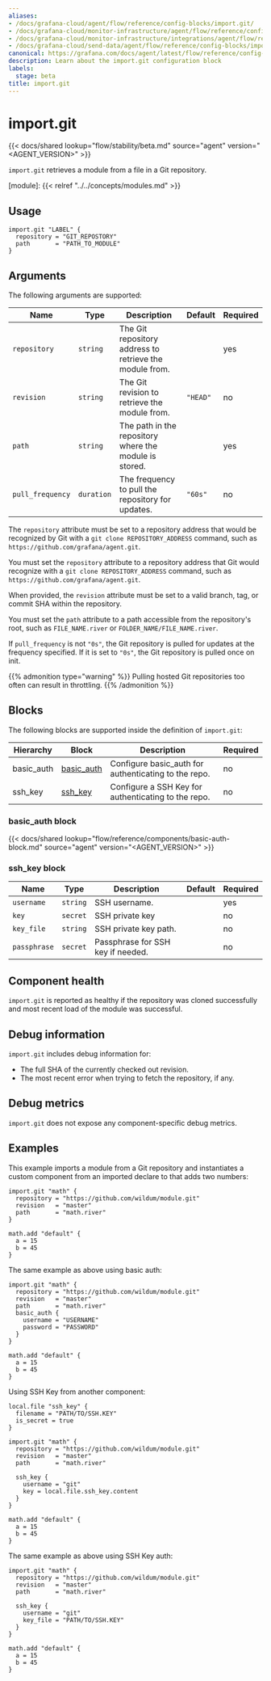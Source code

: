 ```yaml
---
aliases:
- /docs/grafana-cloud/agent/flow/reference/config-blocks/import.git/
- /docs/grafana-cloud/monitor-infrastructure/agent/flow/reference/config-blocks/import.git/
- /docs/grafana-cloud/monitor-infrastructure/integrations/agent/flow/reference/config-blocks/import.git/
- /docs/grafana-cloud/send-data/agent/flow/reference/config-blocks/import.git/
canonical: https://grafana.com/docs/agent/latest/flow/reference/config-blocks/import.git/
description: Learn about the import.git configuration block
labels:
  stage: beta
title: import.git
---
```


# import.git

{{< docs/shared lookup="flow/stability/beta.md" source="agent" version="<AGENT_VERSION>" >}}

`import.git` retrieves a module from a file in a Git repository.

[module]: {{< relref "../../concepts/modules.md" >}}

## Usage

```river
import.git "LABEL" {
  repository = "GIT_REPOSTORY"
  path       = "PATH_TO_MODULE"
}
```

## Arguments

The following arguments are supported:

Name | Type | Description | Default | Required
---- | ---- | ----------- | ------- | --------
`repository` | `string` | The Git repository address to retrieve the module from. | | yes
`revision` | `string` | The Git revision to retrieve the module from. | `"HEAD"` | no
`path` | `string` | The path in the repository where the module is stored. | | yes
`pull_frequency` | `duration` | The frequency to pull the repository for updates. | `"60s"` | no

The `repository` attribute must be set to a repository address that would be
recognized by Git with a `git clone REPOSITORY_ADDRESS` command, such as
`https://github.com/grafana/agent.git`.

You must set the `repository` attribute to a repository address that Git would recognize
with a `git clone REPOSITORY_ADDRESS` command, such as `https://github.com/grafana/agent.git`.

When provided, the `revision` attribute must be set to a valid branch, tag, or
commit SHA within the repository.

You must set the `path` attribute to a path accessible from the repository's root,
such as `FILE_NAME.river` or `FOLDER_NAME/FILE_NAME.river`.

If `pull_frequency` is not `"0s"`, the Git repository is pulled for
updates at the frequency specified. If it is set to `"0s"`, the Git repository is pulled once on init.

{{% admonition type="warning" %}}
Pulling hosted Git repositories too often can result in throttling.
{{% /admonition %}}

## Blocks

The following blocks are supported inside the definition of `import.git`:

Hierarchy        | Block      | Description | Required
---------------- | ---------- | ----------- | --------
basic_auth | [basic_auth][] | Configure basic_auth for authenticating to the repo. | no
ssh_key | [ssh_key][] | Configure a SSH Key for authenticating to the repo. | no

[basic_auth]: #basic_auth-block
[ssh_key]: #ssh_key-block

### basic_auth block

{{< docs/shared lookup="flow/reference/components/basic-auth-block.md" source="agent" version="<AGENT_VERSION>" >}}

### ssh_key block

Name | Type | Description | Default | Required
---- | ---- | ----------- | ------- | --------
`username`  | `string` | SSH username. | | yes
`key`       | `secret` | SSH private key | | no
`key_file`  | `string` | SSH private key path. | | no
`passphrase` | `secret` | Passphrase for SSH key if needed. | | no

## Component health

`import.git` is reported as healthy if the repository was cloned successfully
and most recent load of the module was successful.

## Debug information

`import.git` includes debug information for:

* The full SHA of the currently checked out revision.
* The most recent error when trying to fetch the repository, if any.

## Debug metrics

`import.git` does not expose any component-specific debug metrics.

## Examples

This example imports a module from a Git repository and instantiates a custom component from an imported declare to that adds two numbers:

```river
import.git "math" {
  repository = "https://github.com/wildum/module.git"
  revision   = "master"
  path       = "math.river"
}

math.add "default" {
  a = 15
  b = 45
}
```

The same example as above using basic auth:

```river
import.git "math" {
  repository = "https://github.com/wildum/module.git"
  revision   = "master"
  path       = "math.river"
  basic_auth {
    username = "USERNAME"
    password = "PASSWORD"
  }
}

math.add "default" {
  a = 15
  b = 45
}
```

Using SSH Key from another component:
```river
local.file "ssh_key" {
  filename = "PATH/TO/SSH.KEY"
  is_secret = true
}

import.git "math" {
  repository = "https://github.com/wildum/module.git"
  revision   = "master"
  path       = "math.river"

  ssh_key {
    username = "git"
    key = local.file.ssh_key.content
  }
}

math.add "default" {
  a = 15
  b = 45
}
```

The same example as above using SSH Key auth:
```river
import.git "math" {
  repository = "https://github.com/wildum/module.git"
  revision   = "master"
  path       = "math.river"

  ssh_key {
    username = "git"
    key_file = "PATH/TO/SSH.KEY"
  }
}

math.add "default" {
  a = 15
  b = 45
}
```
